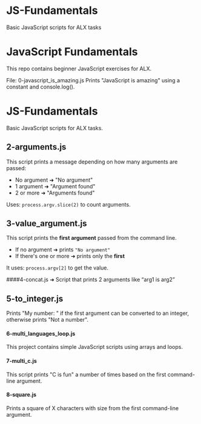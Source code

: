 # JS-Fundamentals
Basic JavaScript scripts for ALX tasks
# JavaScript Fundamentals

This repo contains beginner JavaScript exercises for ALX.

File: 0-javascript_is_amazing.js
Prints "JavaScript is amazing" using a constant and console.log().
# JS-Fundamentals

Basic JavaScript scripts for ALX tasks.

## 2-arguments.js

This script prints a message depending on how many arguments are passed:

- No argument ➜ "No argument"
- 1 argument ➜ "Argument found"
- 2 or more ➜ "Arguments found"

Uses: `process.argv.slice(2)` to count arguments.

## 3-value_argument.js

This script prints the **first argument** passed from the command line.

- If no argument ➜ prints `"No argument"`
- If there's one or more ➜ prints only the **first**

It uses: `process.argv[2]` to get the value.

####4-concat.js ➜ Script that prints 2 arguments like “arg1 is arg2”

## 5-to_integer.js

Prints "My number: <number>" if the first argument can be converted to an integer, otherwise prints "Not a number".

#### 6-multi_languages_loop.js  
This project contains simple JavaScript scripts using arrays and loops.
#### 7-multi_c.js  
This script prints "C is fun" a number of times based on the first command-line argument.
#### 8-square.js  
Prints a square of X characters with size from the first command-line argument.

